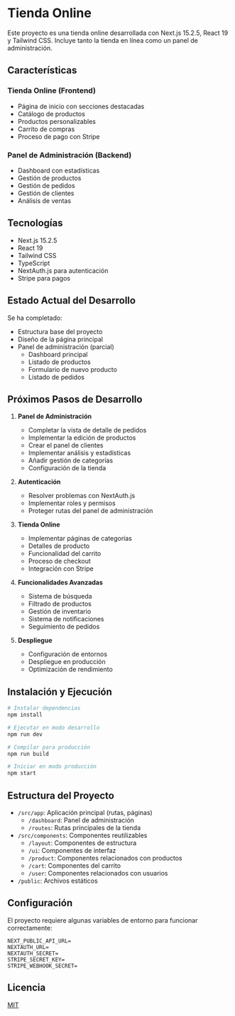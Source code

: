 # Tienda Online

Este proyecto es una tienda online desarrollada con Next.js 15.2.5, React 19 y Tailwind CSS. Incluye tanto la tienda en línea como un panel de administración.

## Características

### Tienda Online (Frontend)
- Página de inicio con secciones destacadas
- Catálogo de productos
- Productos personalizables
- Carrito de compras
- Proceso de pago con Stripe

### Panel de Administración (Backend)
- Dashboard con estadísticas
- Gestión de productos
- Gestión de pedidos
- Gestión de clientes
- Análisis de ventas

## Tecnologías

- Next.js 15.2.5
- React 19
- Tailwind CSS
- TypeScript
- NextAuth.js para autenticación
- Stripe para pagos

## Estado Actual del Desarrollo

Se ha completado:
- Estructura base del proyecto
- Diseño de la página principal
- Panel de administración (parcial)
  - Dashboard principal
  - Listado de productos
  - Formulario de nuevo producto
  - Listado de pedidos

## Próximos Pasos de Desarrollo

1. **Panel de Administración**
   - Completar la vista de detalle de pedidos
   - Implementar la edición de productos
   - Crear el panel de clientes
   - Implementar análisis y estadísticas
   - Añadir gestión de categorías
   - Configuración de la tienda

2. **Autenticación**
   - Resolver problemas con NextAuth.js
   - Implementar roles y permisos
   - Proteger rutas del panel de administración

3. **Tienda Online**
   - Implementar páginas de categorías
   - Detalles de producto
   - Funcionalidad del carrito
   - Proceso de checkout
   - Integración con Stripe

4. **Funcionalidades Avanzadas**
   - Sistema de búsqueda
   - Filtrado de productos
   - Gestión de inventario
   - Sistema de notificaciones
   - Seguimiento de pedidos

5. **Despliegue**
   - Configuración de entornos
   - Despliegue en producción
   - Optimización de rendimiento

## Instalación y Ejecución

```bash
# Instalar dependencias
npm install

# Ejecutar en modo desarrollo
npm run dev

# Compilar para producción
npm run build

# Iniciar en modo producción
npm start
```

## Estructura del Proyecto

- `/src/app`: Aplicación principal (rutas, páginas)
  - `/dashboard`: Panel de administración
  - `/routes`: Rutas principales de la tienda
- `/src/components`: Componentes reutilizables
  - `/layout`: Componentes de estructura
  - `/ui`: Componentes de interfaz
  - `/product`: Componentes relacionados con productos
  - `/cart`: Componentes del carrito
  - `/user`: Componentes relacionados con usuarios
- `/public`: Archivos estáticos

## Configuración

El proyecto requiere algunas variables de entorno para funcionar correctamente:

```
NEXT_PUBLIC_API_URL=
NEXTAUTH_URL=
NEXTAUTH_SECRET=
STRIPE_SECRET_KEY=
STRIPE_WEBHOOK_SECRET=
```

## Licencia

[MIT](https://choosealicense.com/licenses/mit/)

